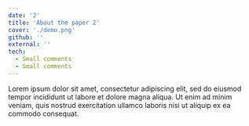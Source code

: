```yaml
---
date: '2'
title: 'About the paper 2'
cover: './demo.png'
github: ''
external: ''
tech:
  - Small comments
  - Small comments
---
```


Lorem ipsum dolor sit amet, consectetur adipiscing elit, sed do eiusmod tempor incididunt ut labore et dolore magna aliqua. Ut enim ad minim veniam, quis nostrud exercitation ullamco laboris nisi ut aliquip ex ea commodo consequat.

